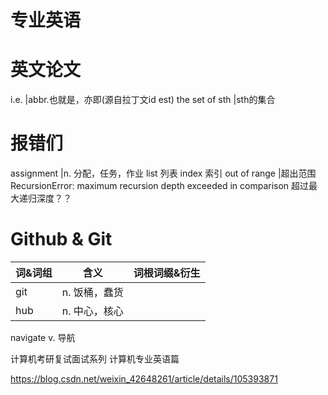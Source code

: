 # 专业英语 

# 英文论文
i.e.           |abbr.也就是，亦即(源自拉丁文id est)
the set of sth |sth的集合


# 报错们
assignment |n. 分配，任务，作业
list 列表
index 索引
out of range |超出范围
RecursionError: maximum recursion depth exceeded in comparison 超过最大递归深度？？


# Github & Git
词&词组     |含义        |词根词缀&衍生
------------|------------|-------------
git |n. 饭桶，蠢货
hub |n. 中心，核心


navigate v. 导航



计算机考研复试面试系列 计算机专业英语篇

https://blog.csdn.net/weixin_42648261/article/details/105393871


